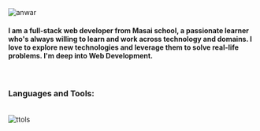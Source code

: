 <!-- <h1 style="textAlign:center" >Hi I'm Anwar Hossain</h1> -->
<img src="https://user-images.githubusercontent.com/103638817/204331955-33f9e8a6-f0d1-4b61-a560-ab3f535ce8fb.jpg" alt="anwar" />
<h4>I am a full-stack web developer from Masai school, a passionate learner who's always willing to learn and work across technology and domains. I love to explore new technologies and leverage them to solve real-life problems. I'm deep into Web Development.</h4>
<br/>
<div>
<h3>Languages and Tools:</h3><br/>
  <img src="https://user-images.githubusercontent.com/103638817/204336116-0d7e0088-c7b1-478f-9a4b-7d66cee2cc21.png" alt="ttols"/>
</div>


<!--
**anwarjitme/anwarjitme** is a ✨ _special_ ✨ repository because its `README.md` (this file) appears on your GitHub profile.

Here are some ideas to get you started:

- 🔭 I’m currently working on ...
- 🌱 I’m currently learning ...
- 👯 I’m looking to collaborate on ...
- 🤔 I’m looking for help with ...
- 💬 Ask me about ...
- 📫 How to reach me: ...
- 😄 Pronouns: ...
- ⚡ Fun fact: ...
-->
